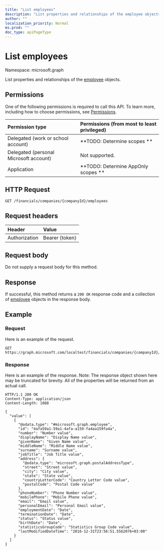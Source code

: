 ```yaml
---
title: "List employees"
description: "List properties and relationships of the employee objects."
author: ""
localization_priority: Normal
ms.prod: ""
doc_type: apiPageType
---
```


# List employees

Namespace: microsoft.graph

List properties and relationships of the [employee](../resources/employee.md) objects.

## Permissions
One of the following permissions is required to call this API. To learn more, including how to choose permissions, see [Permissions](/concepts/permissions-reference.md).

|Permission type|Permissions (from most to least privileged)|
|:---|:---|
|Delegated (work or school account)|**TODO: Determine scopes **|
|Delegated (personal Microsoft account)|Not supported.|
|Application|**TODO: Determine AppOnly scopes **|

## HTTP Request
<!-- {
  "blockType": "ignored"
}
-->
``` http
GET /financials/companies/{companyId}/employees
```

## Request headers
|Header|Value|
|:---|:---|
|Authorization|Bearer {token}|

## Request body
Do not supply a request body for this method.

## Response
If successful, this method returns a `200 OK` response code and a collection of [employee](../resources/employee.md) objects in the response body.

## Example

### Request
Here is an example of the request.
<!-- {
  "blockType": "request",
  "name": "get_employee"
}
-->
``` http
GET https://graph.microsoft.com/localtest/financials/companies/{companyId}/employees
```

### Response
Here is an example of the response. Note: The response object shown here may be truncated for brevity. All of the properties will be returned from an actual call.
<!-- {
  "blockType": "response",
  "truncated": true,
  "@odata.type": "collection(microsoft.graph.employee)"
}
-->
``` http
HTTP/1.1 200 OK
Content-Type: application/json
Content-Length: 1088

{
  "value": [
    {
      "@odata.type": "#microsoft.graph.employee",
      "id": "4afa59a1-59a1-4afa-a159-fa4aa159fa4a",
      "number": "Number value",
      "displayName": "Display Name value",
      "givenName": "Given Name value",
      "middleName": "Middle Name value",
      "surname": "Surname value",
      "jobTitle": "Job Title value",
      "address": {
        "@odata.type": "microsoft.graph.postalAddressType",
        "street": "Street value",
        "city": "City value",
        "state": "State value",
        "countryLetterCode": "Country Letter Code value",
        "postalCode": "Postal Code value"
      },
      "phoneNumber": "Phone Number value",
      "mobilePhone": "Mobile Phone value",
      "email": "Email value",
      "personalEmail": "Personal Email value",
      "employmentDate": "Date",
      "terminationDate": "Date",
      "status": "Status value",
      "birthDate": "Date",
      "statisticsGroupCode": "Statistics Group Code value",
      "lastModifiedDateTime": "2016-12-31T23:56:51.5562076+03:00"
    }
  ]
}
```

